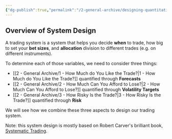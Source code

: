 ```yaml
---
{"dg-publish":true,"permalink":"/2-general-archive/designing-quantitative-trading-systems/"}
---
```



## Overview of System Design
A trading system is a system that helps you decide **when** to trade, how big to set your **bet sizes**, and **allocation** division to different trades (e.g. on different instruments).

To determine each of those variables, we need to consider three things:
- [[2 - General Archive/1 - How Much do You Like the Trade?\|1 - How Much do You Like the Trade?]] quantified through **Forecasts**
- [[2 - General Archive/2 - How Much Can You Afford to Lose?\|2 - How Much Can You Afford to Lose?]] quantified through **Volatility Targets**
- [[2 - General Archive/3 - How Risky Is the Trade?\|3 - How Risky Is the Trade?]] quantified through **Risk**

We will see how we combine these three aspects to design our trading system. 

Note: this system design is mostly based on Robert Carver's brilliant book, [Systematic Trading](https://www.amazon.com/Systematic-Trading-designing-trading-investing/dp/0857194453).
